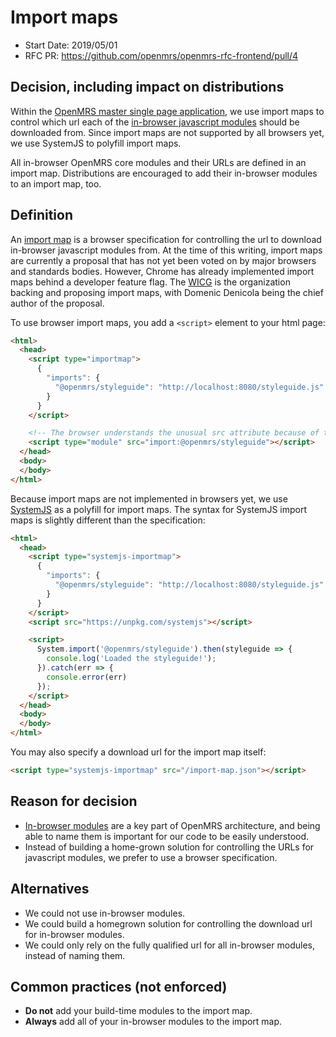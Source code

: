 # Import maps
- Start Date: 2019/05/01
- RFC PR: https://github.com/openmrs/openmrs-rfc-frontend/pull/4

## Decision, including impact on distributions
Within the [OpenMRS master single page application](/text/0001-single-page-applications.md), we use import maps to control which url each
of the [in-browser javascript modules](/text/0002-modules.md) should be downloaded from. Since import maps are not supported by all browsers yet,
we use SystemJS to polyfill import maps.

All in-browser OpenMRS core modules and their URLs are defined in an import map. Distributions are encouraged to add their in-browser modules to an import map, too.

## Definition
An [import map](https://github.com/WICG/import-maps) is a browser specification for controlling the url to download in-browser javascript modules from. At the
time of this writing, import maps are currently a proposal that has not yet been voted on by major browsers and standards bodies. However, Chrome has already
implemented import maps behind a developer feature flag. The [WICG](https://wicg.github.io/admin/charter.html) is the organization backing and proposing import
maps, with Domenic Denicola being the chief author of the proposal.

To use browser import maps, you add a `<script>` element to your html page:
```html
<html>
  <head>
    <script type="importmap">
      {
        "imports": {
          "@openmrs/styleguide": "http://localhost:8080/styleguide.js"
        }
      }
    </script>

    <!-- The browser understands the unusual src attribute because of the import map we have defined above -->
    <script type="module" src="import:@openmrs/styleguide"></script>
  </head>
  <body>
  </body>
</html>
```

Because import maps are not implemented in browsers yet, we use [SystemJS](https://github.com/systemjs/systemjs) as a polyfill for import maps.
The syntax for SystemJS import maps is slightly different than the specification:

```html
<html>
  <head>
    <script type="systemjs-importmap">
      {
        "imports": {
          "@openmrs/styleguide": "http://localhost:8080/styleguide.js"
        }
      }
    </script>
    <script src="https://unpkg.com/systemjs"></script>

    <script>
      System.import('@openmrs/styleguide').then(styleguide => {
        console.log('Loaded the styleguide!');
      }).catch(err => {
        console.error(err)
      });
    </script>
  </head>
  <body>
  </body>
</html>
```

You may also specify a download url for the import map itself:
```html
<script type="systemjs-importmap" src="/import-map.json"></script>
```

## Reason for decision
- [In-browser modules](/text/0002-modules.md) are a key part of OpenMRS architecture, and being able to name them is important for our code to be easily understood.
- Instead of building a home-grown solution for controlling the URLs for javascript modules, we prefer to use a browser specification.

## Alternatives
- We could not use in-browser modules.
- We could build a homegrown solution for controlling the download url for in-browser modules.
- We could only rely on the fully qualified url for all in-browser modules, instead of naming them.

## Common practices (not enforced)
- **Do not** add your build-time modules to the import map.
- **Always** add all of your in-browser modules to the import map.